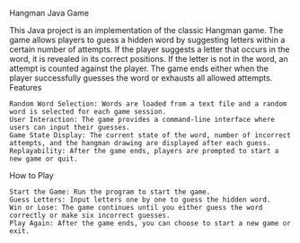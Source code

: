 Hangman Java Game

This Java project is an implementation of the classic Hangman game. The game allows players to guess a hidden word by suggesting letters within a certain number of attempts. If the player suggests a letter that occurs in the word, it is revealed in its correct positions. If the letter is not in the word, an attempt is counted against the player. The game ends either when the player successfully guesses the word or exhausts all allowed attempts.
Features

    Random Word Selection: Words are loaded from a text file and a random word is selected for each game session.
    User Interaction: The game provides a command-line interface where users can input their guesses.
    Game State Display: The current state of the word, number of incorrect attempts, and the hangman drawing are displayed after each guess.
    Replayability: After the game ends, players are prompted to start a new game or quit.

How to Play

    Start the Game: Run the program to start the game.
    Guess Letters: Input letters one by one to guess the hidden word.
    Win or Lose: The game continues until you either guess the word correctly or make six incorrect guesses.
    Play Again: After the game ends, you can choose to start a new game or exit.
